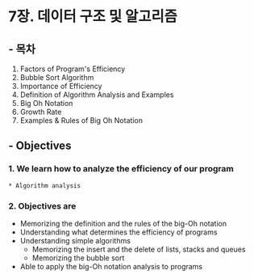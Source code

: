 # 7장. 데이터 구조 및 알고리즘

## - 목차
1. Factors of Program's Efficiency
2. Bubble Sort Algorithm
3. Importance of Efficiency
4. Definition of Algorithm Analysis and Examples
5. Big Oh Notation
6. Growth Rate
7. Examples & Rules of Big Oh Notation

## - Objectives
### 1. We learn how to analyze the efficiency of our program
	* Algorithm analysis
### 2. Objectives are
* Memorizing the definition and the rules of the big-Oh notation
* Understanding what determines the efficiency of programs
* Understanding simple algorithms
	* Memorizing the insert and the delete of lists, stacks and queues
	* Memorizing the bubble sort
* Able to apply the big-Oh notation analysis to programs
